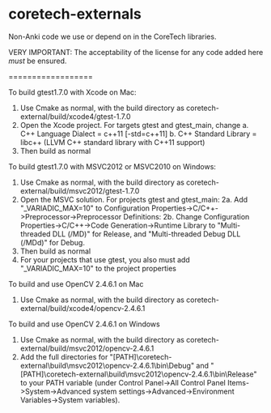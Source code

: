 coretech-externals
==================

Non-Anki code we use or depend on in the CoreTech libraries.

VERY IMPORTANT: The acceptability of the license for any code added here *must* be ensured.

==================

To build gtest1.7.0 with Xcode on Mac:
1. Use Cmake as normal, with the build directory as coretech-external/build/xcode4/gtest-1.7.0
2. Open the Xcode project. For targets gtest and gtest_main, change
    a. C++ Language Dialect = c++11 [-std=c++11]
    b. C++ Standard Library = libc++ (LLVM C++ standard library with C++11 support)
3. Then build as normal

To build gtest1.7.0 with MSVC2012 or MSVC2010 on Windows:
1. Use Cmake as normal, with the build directory as coretech-external/build/msvc2012/gtest-1.7.0
2. Open the MSVC solution. For projects gtest and gtest_main:
	2a. Add "_VARIADIC_MAX=10" to Configuration Properties->C/C++->Preprocessor->Preprocessor Definitions:
	2b. Change Configuration Properties->C/C++->Code Generation->Runtime Library to "Multi-threaded DLL (/MD)" for Release, and "Multi-threaded Debug DLL (/MDd)" for Debug.
3. Then build as normal
4. For your projects that use gtest, you also must add "_VARIADIC_MAX=10" to the project properties

To build and use OpenCV 2.4.6.1 on Mac
1. Use Cmake as normal, with the build directory as coretech-external/build/xcode4/opencv-2.4.6.1

To build and use OpenCV 2.4.6.1 on Windows
1. Use Cmake as normal, with the build directory as coretech-external/build/msvc2012/opencv-2.4.6.1
2. Add the full directories for "[PATH]\coretech-external\build\msvc2012\opencv-2.4.6.1\bin\Debug" and "[PATH]\coretech-external\build\msvc2012\opencv-2.4.6.1\bin\Release" to your PATH variable (under Control Panel->All Control Panel Items->System->Advanced system settings->Advanced->Environment Variables->System variables).

